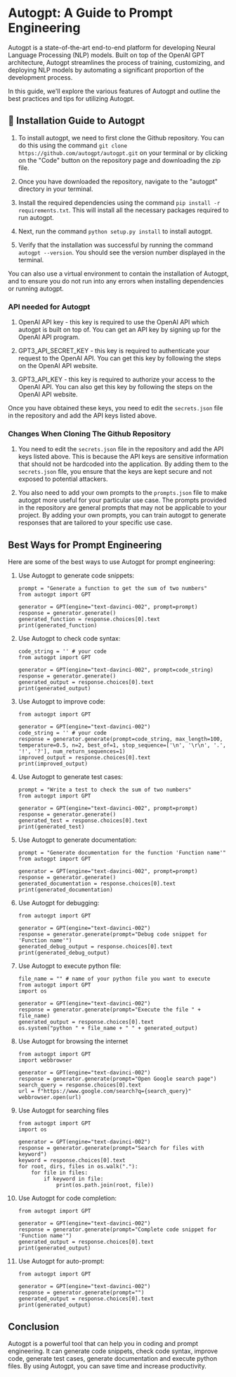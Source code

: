 # Autogpt: A  Guide to Prompt Engineering
Autogpt is a state-of-the-art end-to-end platform for developing Neural Language Processing (NLP) models. Built on top of the OpenAI GPT architecture, Autogpt streamlines the process of training, customizing, and deploying NLP models by automating a significant proportion of the development process.

In this guide, we'll explore the various features of Autogpt and outline the best practices and tips for utilizing Autogpt. 

## 🚀 Installation Guide to Autogpt

1. To install autogpt, we need to first clone the Github repository. You can do this using the command `git clone https://github.com/autogpt/autogpt.git` on your terminal or by clicking on the "Code" button on the repository page and downloading the zip file.

2. Once you have downloaded the repository, navigate to the "autogpt" directory in your terminal.

3. Install the required dependencies using the command `pip install -r requirements.txt`. This will install all the necessary packages required to run autogpt.

4. Next, run the command `python setup.py install` to install autogpt.

5. Verify that the installation was successful by running the command `autogpt --version`. You should see the version number displayed in the terminal.

You can also use a virtual environment to contain the installation of Autogpt, and to ensure you do not run into any errors when installing dependencies or running autogpt.

### API needed for Autogpt

1. OpenAI API key - this key is required to use the OpenAI API which autogpt is built on top of. You can get an API key by signing up for the OpenAI API program.

2. GPT3_API_SECRET_KEY - this key is required to authenticate your request to the OpenAI API. You can get this key by following the steps on the OpenAI API website.

3. GPT3_API_KEY - this key is required to authorize your access to the OpenAI API. You can also get this key by following the steps on the OpenAI API website.

Once you have obtained these keys, you need to edit the `secrets.json` file in the repository and add the API keys listed above.

### Changes When Cloning The Github Repository

1. You need to edit the `secrets.json` file in the repository and add the API keys listed above. This is because the API keys are sensitive information that should not be hardcoded into the application. By adding them to the `secrets.json` file, you ensure that the keys are kept secure and not exposed to potential attackers.

2. You also need to add your own prompts to the `prompts.json` file to make autogpt more useful for your particular use case. The prompts provided in the repository are general prompts that may not be applicable to your project. By adding your own prompts, you can train autogpt to generate responses that are tailored to your specific use case.

## Best Ways for Prompt Engineering
Here are some of the best ways to use Autogpt for prompt engineering:

1. Use Autogpt to generate code snippets:
   ```
   prompt = "Generate a function to get the sum of two numbers"
   from autogpt import GPT

   generator = GPT(engine="text-davinci-002", prompt=prompt)
   response = generator.generate()
   generated_function = response.choices[0].text
   print(generated_function)
   ```

2. Use Autogpt to check code syntax:
   ```
   code_string = '' # your code
   from autogpt import GPT

   generator = GPT(engine="text-davinci-002", prompt=code_string)
   response = generator.generate()
   generated_output = response.choices[0].text
   print(generated_output)
   ```

3. Use Autogpt to improve code:
   ```
   from autogpt import GPT

   generator = GPT(engine="text-davinci-002")
   code_string = '' # your code
   response = generator.generate(prompt=code_string, max_length=100, temperature=0.5, n=2, best_of=1, stop_sequence=['\n', '\r\n', '.', '!', '?'], num_return_sequences=1)
   improved_output = response.choices[0].text
   print(improved_output)
   ```

4. Use Autogpt to generate test cases:
   ```
   prompt = "Write a test to check the sum of two numbers"
   from autogpt import GPT

   generator = GPT(engine="text-davinci-002", prompt=prompt)
   response = generator.generate()
   generated_test = response.choices[0].text
   print(generated_test)
   ```

5. Use Autogpt to generate documentation:
   ```
   prompt = "Generate documentation for the function 'Function name'"
   from autogpt import GPT

   generator = GPT(engine="text-davinci-002", prompt=prompt)
   response = generator.generate()
   generated_documentation = response.choices[0].text
   print(generated_documentation)
   ```

6. Use Autogpt for debugging:
   ```
   from autogpt import GPT

   generator = GPT(engine="text-davinci-002")
   response = generator.generate(prompt="Debug code snippet for 'Function name'")
   generated_debug_output = response.choices[0].text
   print(generated_debug_output)
   ```

7. Use Autogpt to execute python file:
   ```
   file_name = "" # name of your python file you want to execute
   from autogpt import GPT
   import os

   generator = GPT(engine="text-davinci-002")
   response = generator.generate(prompt="Execute the file " + file_name)
   generated_output = response.choices[0].text
   os.system("python " + file_name + " " + generated_output)
   ```

8. Use Autogpt for browsing the internet
   ```
   from autogpt import GPT
   import webbrowser

   generator = GPT(engine="text-davinci-002")
   response = generator.generate(prompt="Open Google search page")
   search_query = response.choices[0].text
   url = f"https://www.google.com/search?q={search_query}"
   webbrowser.open(url)
   ```

9. Use Autogpt for searching files
   ```
   from autogpt import GPT
   import os

   generator = GPT(engine="text-davinci-002")
   response = generator.generate(prompt="Search for files with keyword")
   keyword = response.choices[0].text
   for root, dirs, files in os.walk("."):
       for file in files:
           if keyword in file:
               print(os.path.join(root, file))
   ```

10. Use Autogpt for code completion:
    ```
    from autogpt import GPT

    generator = GPT(engine="text-davinci-002")
    response = generator.generate(prompt="Complete code snippet for 'Function name'")
    generated_output = response.choices[0].text
    print(generated_output)
    ```

11. Use Autogpt for auto-prompt:
    ```
    from autogpt import GPT

    generator = GPT(engine="text-davinci-002")
    response = generator.generate(prompt="")
    generated_output = response.choices[0].text
    print(generated_output)
    ```

## Conclusion
Autogpt is a powerful tool that can help you in coding and prompt engineering. It can generate code snippets, check code syntax, improve code, generate test cases, generate documentation and execute python files. By using Autogpt, you can save time and increase productivity.
